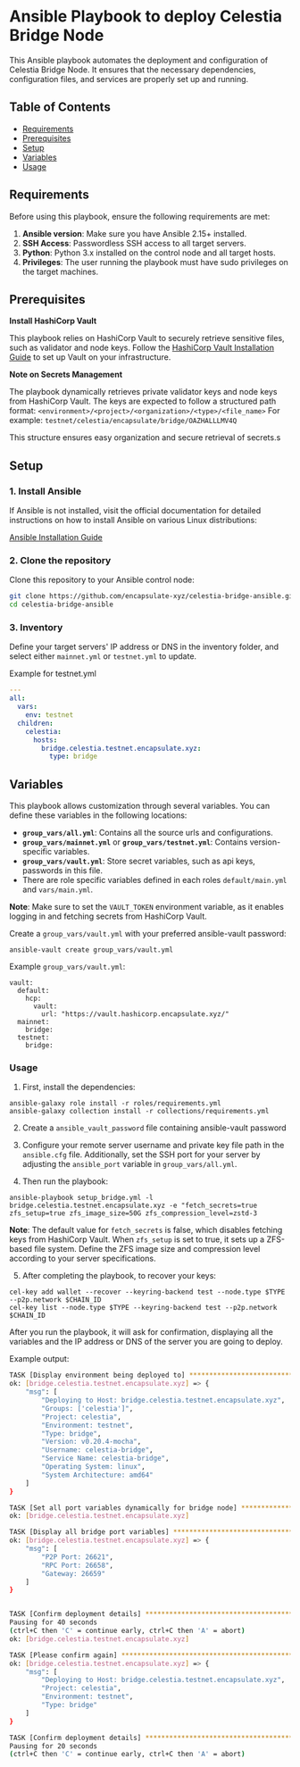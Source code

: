 # Ansible Playbook to deploy Celestia Bridge Node

This Ansible playbook automates the deployment and configuration of Celestia Bridge Node. It ensures that the necessary dependencies, configuration files, and services are properly set up and running.

## Table of Contents

- [Requirements](#requirements)
- [Prerequisites](#prerequisites)
- [Setup](#setup)
- [Variables](#variables)
- [Usage](#usage)

## Requirements

Before using this playbook, ensure the following requirements are met:

1. **Ansible version**: Make sure you have Ansible 2.15+ installed.
2. **SSH Access**: Passwordless SSH access to all target servers.
3. **Python**: Python 3.x installed on the control node and all target hosts.
4. **Privileges**: The user running the playbook must have sudo privileges on the target machines.

## Prerequisites

**Install HashiCorp Vault**

This playbook relies on HashiCorp Vault to securely retrieve sensitive files, such as validator and node keys. Follow the [HashiCorp Vault Installation Guide](https://developer.hashicorp.com/vault/tutorials/getting-started/getting-started-install) to set up Vault on your infrastructure.

**Note on Secrets Management**

The playbook dynamically retrieves private validator keys and node keys from HashiCorp Vault. The keys are expected to follow a structured path format:
`<environment>/<project>/<organization>/<type>/<file_name>`
For example:
`testnet/celestia/encapsulate/bridge/OAZHALLLMV4Q`

This structure ensures easy organization and secure retrieval of secrets.s

## Setup

### 1. Install Ansible

If Ansible is not installed, visit the official documentation for detailed instructions on how to install Ansible on various Linux distributions:

[Ansible Installation Guide](https://docs.ansible.com/ansible/latest/installation_guide/installation_distros.html)


### 2. Clone the repository

Clone this repository to your Ansible control node:

```bash
git clone https://github.com/encapsulate-xyz/celestia-bridge-ansible.git
cd celestia-bridge-ansible
```

### 3. Inventory

Define your target servers' IP address or DNS in the inventory folder, and select either `mainnet.yml` or `testnet.yml` to update.

Example for testnet.yml

```yaml
---
all:
  vars:
    env: testnet
  children:
    celestia:
      hosts:
        bridge.celestia.testnet.encapsulate.xyz:
          type: bridge
```

## Variables

This playbook allows customization through several variables. You can define these variables in the following locations:

- **`group_vars/all.yml`**: Contains all the source urls and configurations.
- **`group_vars/mainnet.yml`** or **`group_vars/testnet.yml`**: Contains version-specific variables.
- **`group_vars/vault.yml`**: Store secret variables, such as api keys, passwords in this file.
- There are role specific variables defined in each roles `default/main.yml` and `vars/main.yml`.

**Note**: Make sure to set the `VAULT_TOKEN` environment variable, as it enables logging in and fetching secrets from HashiCorp Vault.

Create a `group_vars/vault.yml` with your preferred ansible-vault password:

```
ansible-vault create group_vars/vault.yml
```

Example `group_vars/vault.yml`:

```
vault:
  default:
    hcp:
      vault:
        url: "https://vault.hashicorp.encapsulate.xyz/"
  mainnet:
    bridge:
  testnet:
    bridge:
```

### Usage

1. First, install the dependencies:

  ```
  ansible-galaxy role install -r roles/requirements.yml
  ansible-galaxy collection install -r collections/requirements.yml
  ```

2. Create a `ansible_vault_password` file containing ansible-vault password

3. Configure your remote server username and private key file path in the `ansible.cfg` file. Additionally, set the SSH port for your server by adjusting the `ansible_port` variable in `group_vars/all.yml`.

4. Then run the playbook:

  ```
  ansible-playbook setup_bridge.yml -l bridge.celestia.testnet.encapsulate.xyz -e "fetch_secrets=true zfs_setup=true zfs_image_size=50G zfs_compression_level=zstd-3
  ```
  
  **Note**: The default value for `fetch_secrets` is false, which disables fetching keys from HashiCorp Vault. When `zfs_setup` is set to true, it sets up a ZFS-based file system. Define the ZFS image size and compression level according to your server specifications.

5. After completing the playbook, to recover your keys:

```
cel-key add wallet --recover --keyring-backend test --node.type $TYPE --p2p.network $CHAIN_ID
cel-key list --node.type $TYPE --keyring-backend test --p2p.network $CHAIN_ID
```
After you run the playbook, it will ask for confirmation, displaying all the variables and the IP address or DNS of the server you are going to deploy.

Example output:

```bash
TASK [Display environment being deployed to] ***************************************************************************************************
ok: [bridge.celestia.testnet.encapsulate.xyz] => {
    "msg": [
        "Deploying to Host: bridge.celestia.testnet.encapsulate.xyz",
        "Groups: ['celestia']",
        "Project: celestia",
        "Environment: testnet",
        "Type: bridge",
        "Version: v0.20.4-mocha",
        "Username: celestia-bridge",
        "Service Name: celestia-bridge",
        "Operating System: linux",
        "System Architecture: amd64"
    ]
}

TASK [Set all port variables dynamically for bridge node] ***************************************************************************************************************
ok: [bridge.celestia.testnet.encapsulate.xyz]

TASK [Display all bridge port variables] **********************************************************************************************************************************
ok: [bridge.celestia.testnet.encapsulate.xyz] => {
    "msg": [
        "P2P Port: 26621",
        "RPC Port: 26658",
        "Gateway: 26659"
    ]
}


TASK [Confirm deployment details] ********************************************************************************************************************
Pausing for 40 seconds
(ctrl+C then 'C' = continue early, ctrl+C then 'A' = abort)
ok: [bridge.celestia.testnet.encapsulate.xyz]

TASK [Please confirm again] ********************************************************************************************************************
ok: [bridge.celestia.testnet.encapsulate.xyz] => {
    "msg": [
        "Deploying to Host: bridge.celestia.testnet.encapsulate.xyz",
        "Project: celestia",
        "Environment: testnet",
        "Type: bridge"
    ]
}

TASK [Confirm deployment details] **************************************************************************************************************
Pausing for 20 seconds
(ctrl+C then 'C' = continue early, ctrl+C then 'A' = abort)
```
